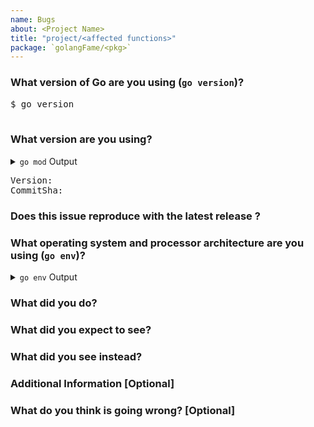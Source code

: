 ```yaml
---
name: Bugs
about: <Project Name>
title: "project/<affected functions>"
package: `golangFame/<pkg>`
---
```


<!--
Please answer these questions before submitting your issue. Thanks!
-->

### What version of Go are you using (`go version`)?

<pre>
$ go version

</pre>

### What version are you using?

<details><summary><code>go mod</code> Output</summary><br><pre>
$ go list -m github.com/golangFame/...

</pre></details>


<pre>
Version: 
CommitSha: 
</pre>

### Does this issue reproduce with the latest release ?

### What operating system and processor architecture are you using (`go env`)?

<details><summary><code>go env</code> Output</summary><br><pre>
$ go env

</pre></details>

### What did you do?

<!--
If possible, provide a recipe for reproducing the error.
A complete runnable program is good.
A link on go.dev/play is best.
-->

### What did you expect to see?

### What did you see instead?

### Additional Information [Optional]

<!--
Provide any additional information, logs, error messages, or relevant context]
-->

### What do you think is going wrong? [Optional]

